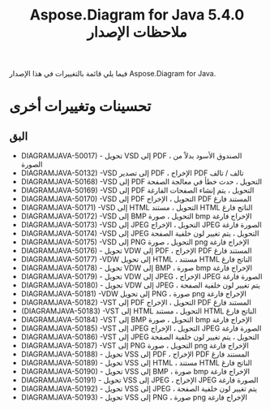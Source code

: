 ﻿---
title: Aspose.Diagram for Java 5.4.0 ملاحظات الإصدار
type: docs
weight: 60
url: /ar/java/aspose-diagram-for-java-5-4-0-release-notes/
---
فيما يلي قائمة بالتغييرات في هذا الإصدار Aspose.Diagram for Java.
# **تحسينات وتغييرات أخرى**
## **البق**
- DIAGRAMJAVA-50017) - تحويل VSD إلى PDF ، الصندوق الأسود بدلاً من الصورة
- DIAGRAMJAVA-50132) -VSD إلى تصدير PDF ، الإخراج PDF تالف / تالف
- DIAGRAMJAVA-50168) -VSD إلى PDF التحويل ، حدث خطأ في معالجة الصفحة
- DIAGRAMJAVA-50169) -VSD إلى PDF التحويل ، يتم إنشاء الصفحات الفارغة
- DIAGRAMJAVA-50170) -VSD إلى PDF التحويل ، الإخراج PDF المستند فارغ
- DIAGRAMJAVA-50171) -VSD إلى HTML التحويل ، مستند HTML الناتج فارغ
- DIAGRAMJAVA-50172) -VSD إلى BMP التحويل ، صورة bmp الإخراج فارغة
- DIAGRAMJAVA-50173) -VSD إلى JPEG التحويل ، الإخراج JPEG الصورة فارغة
- DIAGRAMJAVA-50174) -VSD إلى JPEG التحويل ، يتم تغيير لون خلفية الصفحة
- DIAGRAMJAVA-50175) -VSD إلى PNG التحويل ، صورة png الإخراج فارغة
- DIAGRAMJAVA-50176) - تحويل VDW إلى PDF ، الإخراج PDF المستند فارغ
- DIAGRAMJAVA-50177) -VDW إلى تحويل HTML ، مستند HTML الناتج فارغ
- DIAGRAMJAVA-50178) - تحويل VDW إلى BMP ، صورة bmp الإخراج فارغة
- DIAGRAMJAVA-50179) - تحويل VDW إلى JPEG ، الإخراج JPEG الصورة فارغة
- DIAGRAMJAVA-50180) - تحويل VDW إلى JPEG ، يتم تغيير لون خلفية الصفحة
- DIAGRAMJAVA-50181) -VDW إلى تحويل PNG ، صورة png الإخراج فارغة
- DIAGRAMJAVA-50182) -VST إلى PDF التحويل ، الإخراج PDF المستند فارغ
- (DIAGRAMJAVA-50183) -VST إلى HTML التحويل ، مستند HTML الناتج فارغ
- DIAGRAMJAVA-50184) -VST إلى BMP التحويل ، صورة bmp الإخراج فارغة
- DIAGRAMJAVA-50185) -VST إلى JPEG التحويل ، الإخراج JPEG الصورة فارغة
- DIAGRAMJAVA-50186) -VST إلى JPEG التحويل ، يتم تغيير لون خلفية الصفحة
- DIAGRAMJAVA-50187) -VST إلى PNG التحويل ، صورة png الإخراج فارغة
- DIAGRAMJAVA-50188) - تحويل VSS إلى PDF ، الإخراج PDF المستند فارغ
- DIAGRAMJAVA-50189) - تحويل VSS إلى HTML ، مستند HTML الناتج فارغ
- DIAGRAMJAVA-50190) - تحويل VSS إلى BMP ، صورة bmp الإخراج فارغة
- DIAGRAMJAVA-50191) - تحويل VSS إلى JPEG ، الإخراج JPEG الصورة فارغة
- DIAGRAMJAVA-50192) - تحويل VSS إلى JPEG ، يتم تغيير لون خلفية الصفحة
- DIAGRAMJAVA-50193) - تحويل VSS إلى PNG ، صورة png الإخراج فارغة
